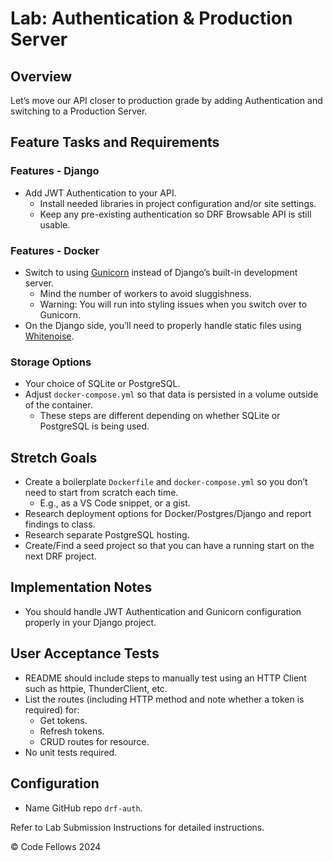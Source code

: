 # Lab: Authentication & Production Server

## Overview

Let’s move our API closer to production grade by adding Authentication and switching to a Production Server.

## Feature Tasks and Requirements

### Features - Django

- Add JWT Authentication to your API.
  - Install needed libraries in project configuration and/or site settings.
  - Keep any pre-existing authentication so DRF Browsable API is still usable.

### Features - Docker

- Switch to using [Gunicorn](https://gunicorn.org/) instead of Django’s built-in development server.
  - Mind the number of workers to avoid sluggishness.
  - Warning: You will run into styling issues when you switch over to Gunicorn.
- On the Django side, you’ll need to properly handle static files using [Whitenoise](http://whitenoise.evans.io/en/stable/django.html).

### Storage Options

- Your choice of SQLite or PostgreSQL.
- Adjust `docker-compose.yml` so that data is persisted in a volume outside of the container.
  - These steps are different depending on whether SQLite or PostgreSQL is being used.

## Stretch Goals

- Create a boilerplate `Dockerfile` and `docker-compose.yml` so you don’t need to start from scratch each time.
  - E.g., as a VS Code snippet, or a gist.
- Research deployment options for Docker/Postgres/Django and report findings to class.
- Research separate PostgreSQL hosting.
- Create/Find a seed project so that you can have a running start on the next DRF project.

## Implementation Notes

- You should handle JWT Authentication and Gunicorn configuration properly in your Django project.

## User Acceptance Tests

- README should include steps to manually test using an HTTP Client such as httpie, ThunderClient, etc.
- List the routes (including HTTP method and note whether a token is required) for:
  - Get tokens.
  - Refresh tokens.
  - CRUD routes for resource.
- No unit tests required.

## Configuration

- Name GitHub repo `drf-auth`.

Refer to Lab Submission Instructions for detailed instructions.

© Code Fellows 2024
